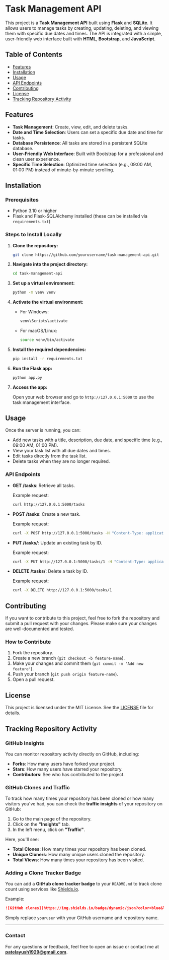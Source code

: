 
# Task Management API

This project is a **Task Management API** built using **Flask** and **SQLite**. It allows users to manage tasks by creating, updating, deleting, and viewing them with specific due dates and times. The API is integrated with a simple, user-friendly web interface built with **HTML**, **Bootstrap**, and **JavaScript**.

## Table of Contents

- [Features](#features)
- [Installation](#installation)
- [Usage](#usage)
- [API Endpoints](#api-endpoints)
- [Contributing](#contributing)
- [License](#license)
- [Tracking Repository Activity](#tracking-repository-activity)

## Features

- **Task Management**: Create, view, edit, and delete tasks.
- **Date and Time Selection**: Users can set a specific due date and time for tasks.
- **Database Persistence**: All tasks are stored in a persistent SQLite database.
- **User-Friendly Web Interface**: Built with Bootstrap for a professional and clean user experience.
- **Specific Time Selection**: Optimized time selection (e.g., 09:00 AM, 01:00 PM) instead of minute-by-minute scrolling.

## Installation

### Prerequisites

- Python 3.10 or higher
- Flask and Flask-SQLAlchemy installed (these can be installed via `requirements.txt`)

### Steps to Install Locally

1. **Clone the repository:**

   ```bash
   git clone https://github.com/yourusername/task-management-api.git
   ```

2. **Navigate into the project directory:**

   ```bash
   cd task-management-api
   ```

3. **Set up a virtual environment:**

   ```bash
   python -m venv venv
   ```

4. **Activate the virtual environment:**

   - For Windows:
     ```bash
     venv\Scripts\activate
     ```

   - For macOS/Linux:
     ```bash
     source venv/bin/activate
     ```

5. **Install the required dependencies:**

   ```bash
   pip install -r requirements.txt
   ```

6. **Run the Flask app:**

   ```bash
   python app.py
   ```

7. **Access the app:**

   Open your web browser and go to `http://127.0.0.1:5000` to use the task management interface.

## Usage

Once the server is running, you can:

- Add new tasks with a title, description, due date, and specific time (e.g., 09:00 AM, 01:00 PM).
- View your task list with all due dates and times.
- Edit tasks directly from the task list.
- Delete tasks when they are no longer required.

### API Endpoints

- **GET /tasks**: Retrieve all tasks.
  
  Example request:
  ```bash
  curl http://127.0.0.1:5000/tasks
  ```

- **POST /tasks**: Create a new task.
  
  Example request:
  ```bash
  curl -X POST http://127.0.0.1:5000/tasks -H "Content-Type: application/json" -d '{"title": "New Task", "description": "Complete by Friday", "due_date": "2024-10-07", "time_of_day": "09:00 AM"}'
  ```

- **PUT /tasks/<id>**: Update an existing task by ID.
  
  Example request:
  ```bash
  curl -X PUT http://127.0.0.1:5000/tasks/1 -H "Content-Type: application/json" -d '{"title": "Updated Task", "description": "Updated description", "due_date": "2024-10-08", "time_of_day": "02:00 PM"}'
  ```

- **DELETE /tasks/<id>**: Delete a task by ID.
  
  Example request:
  ```bash
  curl -X DELETE http://127.0.0.1:5000/tasks/1
  ```

## Contributing

If you want to contribute to this project, feel free to fork the repository and submit a pull request with your changes. Please make sure your changes are well-documented and tested.

### How to Contribute

1. Fork the repository.
2. Create a new branch (`git checkout -b feature-name`).
3. Make your changes and commit them (`git commit -m 'Add new feature'`).
4. Push your branch (`git push origin feature-name`).
5. Open a pull request.

## License

This project is licensed under the MIT License. See the [LICENSE](LICENSE) file for details.

## Tracking Repository Activity

### GitHub Insights

You can monitor repository activity directly on GitHub, including:

- **Forks**: How many users have forked your project.
- **Stars**: How many users have starred your repository.
- **Contributors**: See who has contributed to the project.

### GitHub Clones and Traffic

To track how many times your repository has been cloned or how many visitors you've had, you can check the **traffic insights** of your repository on GitHub:

1. Go to the main page of the repository.
2. Click on the **"Insights"** tab.
3. In the left menu, click on **"Traffic"**.

Here, you'll see:

- **Total Clones**: How many times your repository has been cloned.
- **Unique Cloners**: How many unique users cloned the repository.
- **Total Views**: How many times your repository has been visited.

### Adding a Clone Tracker Badge

You can add a **GitHub clone tracker badge** to your `README.md` to track clone count using services like [Shields.io](https://shields.io/).

Example:

```markdown
![GitHub clones](https://img.shields.io/badge/dynamic/json?color=blue&label=Clones&query=clones_count&url=https://api.github.com/repos/ayush1929/task-management-api/traffic/clones)
```

Simply replace `youruser` with your GitHub username and repository name.

---

### Contact

For any questions or feedback, feel free to open an issue or contact me at **patelayush1929@gmail.com**.

